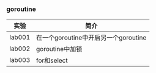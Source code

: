 ### goroutine

|实验|简介|
|---|---|
|lab001|在一个goroutine中开启另一个goroutine|
|lab002|goroutine中加锁|
|lab003|for和select|
